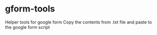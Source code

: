 # gform-tools
Helper tools for google form
Copy the contents from .txt file and paste to the google form script
